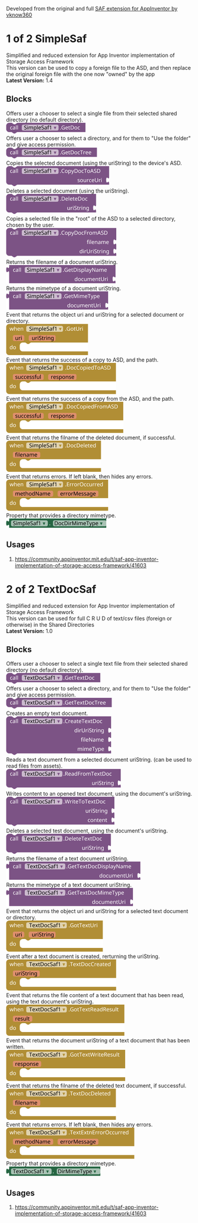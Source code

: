 Developed from the original and full [SAF extension for AppInventor by vknow360](https://github.com/vknow360/SAF)

# 1 of 2 SimpleSaf
Simplified and reduced extension for App Inventor implementation of Storage Access Framework <br>
This version can be used to copy a foreign file to the ASD, and then replace the original foreign file with the one now "owned" by the app<br>
**Latest Version:** 1.4

## Blocks
Offers user a chooser to select a single file from their selected shared directory (no default directory).<br>
<img src="https://github.com/TIMAI2/SimpleSaf/blob/main/images/simplesaf/GetDoc_Method.png"/><br>
Offers user a chooser to select a directory, and for them to "Use the folder" and give access permission.<br>
<img src="https://github.com/TIMAI2/SimpleSaf/blob/main/images/simplesaf/GetDocTree_Method.png"/><br>
Copies the selected document (using the uriString) to the device's ASD.<br>
<img src="https://github.com/TIMAI2/SimpleSaf/blob/main/images/simplesaf/CopyDocToASD_Method.png"/><br>
Deletes a selected document (using the uriString).<br>
<img src="https://github.com/TIMAI2/SimpleSaf/blob/main/images/simplesaf/DeleteDoc_Method.png"/><br>
Copies a selected file in the "root" of the ASD to a selected directory, chosen by the user.<br>
<img src="https://github.com/TIMAI2/SimpleSaf/blob/main/images/simplesaf/CopyDocFromASD_Method.png"/><br>
Returns the filename of a document uriString.<br>
<img src="https://github.com/TIMAI2/SimpleSaf/blob/main/images/simplesaf/GetDisplayName_Method.png"/><br>
Returns the mimetype of a document uriString.<br>
<img src="https://github.com/TIMAI2/SimpleSaf/blob/main/images/simplesaf/GetMimeType_Method.png"/><br>
Event that returns the object uri and uriString for a selected document or directory.<br>
<img src="https://github.com/TIMAI2/SimpleSaf/blob/main/images/simplesaf/GotUri_Event.png"/><br>
Event that returns the success of a copy to ASD, and the path.<br>
<img src="https://github.com/TIMAI2/SimpleSaf/blob/main/images/simplesaf/DocCopiedToASD_Event.png"/><br>
Event that returns the success of a copy from the ASD, and the path.<br>
<img src="https://github.com/TIMAI2/SimpleSaf/blob/main/images/simplesaf/DocCopiedFromASD_Event.png"/><br>
Event that returns the filname of the deleted document, if successful.<br>
<img src="https://github.com/TIMAI2/SimpleSaf/blob/main/images/simplesaf/DocDeleted_Event.png"/><br>
Event that returns errors. If left blank, then hides any errors.<br>
<img src="https://github.com/TIMAI2/SimpleSaf/blob/main/images/simplesaf/ErrorOccurred_Event.png"/><br>
Property that provides a directory mimetype.<br>
<img src="https://github.com/TIMAI2/SimpleSaf/blob/main/images/simplesaf/DocDirMimeType_Get_Property.png"/><br>

## Usages
1) https://community.appinventor.mit.edu/t/saf-app-inventor-implementation-of-storage-access-framework/41603

# 2 of 2 TextDocSaf
Simplified and reduced extension for App Inventor implementation of Storage Access Framework <br>
This version can be used for full C R U D of text/csv files (foreign or otherwise) in the Shared Directories<br>
**Latest Version:** 1.0

## Blocks
Offers user a chooser to select a single text file from their selected shared directory (no default directory).<br>
<img src="https://github.com/TIMAI2/SimpleSaf/blob/main/images/textdocsaf/GetTextDoc_Method.png"/><br>
Offers user a chooser to select a directory, and for them to "Use the folder" and give access permission.<br>
<img src="https://github.com/TIMAI2/SimpleSaf/blob/main/images/textdocsaf/GetTextDocTree_Method.png"/><br>
Creates an empty text document.<br>
<img src="https://github.com/TIMAI2/SimpleSaf/blob/main/images/textdocsaf/CreateTextDoc_Method.png"/><br>
Reads a text document from a selected document uriString. (can be used to read files from assets).<br>
<img src="https://github.com/TIMAI2/SimpleSaf/blob/main/images/textdocsaf/ReadFromTextDoc_Method.png"/><br>
Writes content to an opened text document, using the document's uriString.<br>
<img src="https://github.com/TIMAI2/SimpleSaf/blob/main/images/textdocsaf/WriteToTextDoc_Method.png"/><br>
Deletes a selected test document, using the document's uriString.<br>
<img src="https://github.com/TIMAI2/SimpleSaf/blob/main/images/textdocsaf/DeleteTextDoc_Method.png"/><br>
Returns the filename of a text document uriString.<br>
<img src="https://github.com/TIMAI2/SimpleSaf/blob/main/images/textdocsaf/GetTextDocDisplayName_Method.png"/><br>
Returns the mimetype of a text document uriString.<br>
<img src="https://github.com/TIMAI2/SimpleSaf/blob/main/images/textdocsaf/GetTextDocMimeType_Method.png"/><br>
Event that returns the object uri and uriString for a selected text document or directory.<br>
<img src="https://github.com/TIMAI2/SimpleSaf/blob/main/images/textdocsaf/GotTextUri_Event.png"/><br>
Event after a text document is created, rerturning the uriString.<br>
<img src="https://github.com/TIMAI2/SimpleSaf/blob/main/images/textdocsaf/TextDocCreated_Event.png"/><br>
Event that returns the file content of a text document that has been read, using the text document's uriString.<br>
<img src="https://github.com/TIMAI2/SimpleSaf/blob/main/images/textdocsaf/GotTextReadResult_Event.png"/><br>
Event that returns the document uriString of a text document that has been written.<br>
<img src="https://github.com/TIMAI2/SimpleSaf/blob/main/images/textdocsaf/GotTextWriteResult_Event.png"/><br>
Event that returns the filname of the deleted text document, if successful.<br>
<img src="https://github.com/TIMAI2/SimpleSaf/blob/main/images/textdocsaf/TextDocDeleted_Event.png"/><br>
Event that returns errors. If left blank, then hides any errors.<br>
<img src="https://github.com/TIMAI2/SimpleSaf/blob/main/images/textdocsaf/TextExtnErrorOccurred_Event.png"/><br>
Property that provides a directory mimetype.<br>
<img src="https://github.com/TIMAI2/SimpleSaf/blob/main/images/textdocsaf/DirMimeType_Get_Property.png"/><br>



## Usages
1) https://community.appinventor.mit.edu/t/saf-app-inventor-implementation-of-storage-access-framework/41603



